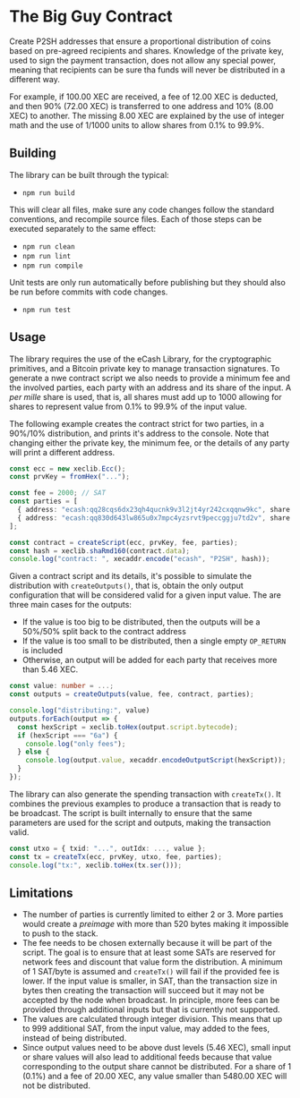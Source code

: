 # The Big Guy Contract

Create P2SH addresses that ensure a proportional distribution of coins based on pre-agreed recipients and shares. Knowledge of the private key, used to sign the payment transaction, does not allow any special power, meaning that recipients can be sure tha funds will never be distributed in a different way.

For example, if 100.00 XEC are received, a fee of 12.00 XEC is deducted, and then 90% (72.00 XEC) is transferred to one address and 10% (8.00 XEC) to another. The missing 8.00 XEC are explained by the use of integer math and the use of $1/1000$ units to allow shares from 0.1% to 99.9%.

## Building

The library can be built through the typical:

- `npm run build`

This will clear all files, make sure any code changes follow the standard conventions, and recompile source files. Each of those steps can be executed separately to the same effect:

- `npm run clean`
- `npm run lint`
- `npm run compile`

Unit tests are only run automatically before publishing but they should also be run before commits with code changes.

- `npm run test`

## Usage

The library requires the use of the eCash Library, for the cryptographic primitives, and a Bitcoin private key to manage transaction signatures. To generate a nwe contract script we also needs to provide a minimum fee and the involved parties, each party with an address and its share of the input. A _per mille_ share is used, that is, all shares must add up to 1000 allowing for shares to represent value from 0.1% to 99.9% of the input value.

The following example creates the contract strict for two parties, in a 90%/10% distribution, and prints it's address to the console. Note that changing either the private key, the minimum fee, or the details of any party will print a different address.

```typescript
const ecc = new xeclib.Ecc();
const prvKey = fromHex("...");

const fee = 2000; // SAT
const parties = [
  { address: "ecash:qq28cqs6dx23qh4qucnk9v3l2jt4yr242cxqqnw9kc", share: 900 },
  { address: "ecash:qq830d643lw865u0x7mpc4yzsrvt9peccggju7td2v", share: 1000 },
];

const contract = createScript(ecc, prvKey, fee, parties);
const hash = xeclib.shaRmd160(contract.data);
console.log("contract: ", xecaddr.encode("ecash", "P2SH", hash));
```

Given a contract script and its details, it's possible to simulate the distribution with `createOutputs()`, that is, obtain the only output configuration that will be considered valid for a given input value. The are three main cases for the outputs:

  * If the value is too big to be distributed, then the outputs will be a 50%/50% split back to the contract address
  * If the value is too small to be distributed, then a single empty `OP_RETURN` is included
  * Otherwise, an output will be added for each party that receives more than 5.46 XEC.

```typescript
const value: number = ...;
const outputs = createOutputs(value, fee, contract, parties);

console.log("distributing:", value)
outputs.forEach(output => {
  const hexScript = xeclib.toHex(output.script.bytecode);
  if (hexScript === "6a") { 
    console.log("only fees");
  } else {
    console.log(output.value, xecaddr.encodeOutputScript(hexScript));
  }
});
```

The library can also generate the spending transaction with `createTx()`. It combines the previous examples to produce a transaction that is ready to be broadcast. The script is built internally to ensure that the same parameters are used for the script and outputs, making the transaction valid.

```typescript
const utxo = { txid: "...", outIdx: ..., value };
const tx = createTx(ecc, prvKey, utxo, fee, parties);
console.log("tx:", xeclib.toHex(tx.ser()));
```

Limitations
-----------

  * The number of parties is currently limited to either 2 or 3. More parties
    would create a _preimage_ with more than 520 bytes making it impossible to
    push to the stack.
  * The fee needs to be chosen externally because it will be part of the
    script. The goal is to ensure that at least some SATs are reserved for
    network fees and discount that value form the distribution. A minimum of 1
    SAT/byte is assumed and `createTx()` will fail if the provided fee is
    lower. If the input value is smaller, in SAT, than the transaction size in
    bytes then creating the transaction will succeed but it may not be accepted
    by the node when broadcast. In principle, more fees can be provided through
    additional inputs but that is currently not supported. 
  * The values are calculated through integer division. This means that up to
    999 additional SAT, from the input value, may added to the fees, instead of
    being distributed.
  * Since output values need to be above dust levels (5.46 XEC), small input 
    or share values will also lead to additional feeds because that value
    corresponding to the output share cannot be distributed. For a share of 1
    (0.1%) and a fee of 20.00 XEC, any value smaller than 5480.00 XEC will not
    be distributed.
